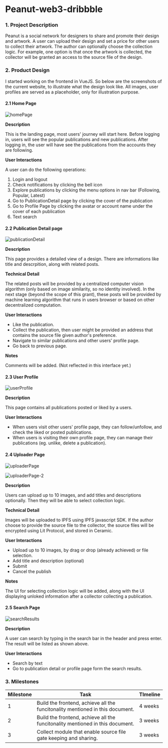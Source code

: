 # Peanut-web3-dribbble

### 1. Project Description

Peanut is a social network for designers to share and promote their design and artwork. A user can upload their design and set a price for other users to collect their artwork. The author can optionally choose the collection logic. For example, one option is that once the artwork is collected, the collector will be granted an access to the source file of the design.

### 2. Product Design

I started working on the frontend in VueJS. So below are the screenshots of the current website, to illustrate what the design look like. All images, user profiles are served as a placeholder, only for illustration purpose.

#### 2.1 Home Page

![homePage](./assets/homePage.png)

**Description**

This is the landing page, most users' journey will start here. Before logging in, users will see the popular publications and new publications. After logging in, the user will have see the publications from the accounts they are following.

**User Interactions**

A user can do the following operations:

1. Login and logout
2. Check notifications by clicking the bell icon
3. Explore publications by clicking the menu options in nav bar (Following, Popular, Latest)
4. Go to PublicationDetail page by clicking the cover of the publication
5. Go to Profile Page by clicking the avatar or account name under the cover of each publication
6. Text search



#### 2.2 Publication Detail page

![publicationDetail](./assets/publicationDetail.png)

**Description**

This page provides a detailed view of a design. There are informations like title and descrpition, along with related posts. 

**Technical Detail**

The related posts will be provided by a centralized computer vision algorithm (only based on image similarity, so no identity involved). In the next stage (beyond the scope of this grant), these posts will be provided by machine learning algorithm that runs in users browser or based on other decentralized computation.

**User Interactions**

* Like the publication.
* Collect the publication, then user might be provided an address that contains the source file given author's preference. 
* Navigate to similar publications and other users' profile page.
* Go back to previous page.

**Notes**

Comments will be added. (Not reflected in this interface yet.)



#### 2.3 User Profile 

![userProfile](./assets/userProfile.png)

**Description**

This page contains all publications posted or liked by a users.

**User Interactions**

* When users visit other users' profile page, they can follow/unfollow, and check the liked or posted publications.
* When users is visiting their own profile page, they can manage their publications (eg. unlike, delete a publication).



#### 2.4 Uploader Page

![uploaderPage](./assets/uploaderPage.png)

![uploaderPage-2](./assets/uploaderPage-2.png)

**Description**

Users can upload up to 10 images, and add titles and descriptions optionally. Then they will be able to select collection logic.

**Technical Detail**

Images will be uploaded to IPFS using IPFS javascript SDK. If the author choose to provide the source file to the collector, the source files will be encrypted using Lit Protocol, and stored in Ceramic.

**User Interactions**

* Upload up to 10 images, by drag or drop (already achieved) or file selection.
* Add title and description (optional)
* Submit
* Cancel the publish

**Notes**

The UI for selecting collection logic will be added, along with the UI displaying unloked information after a collector collecting a publication.



#### 2.5 Search Page

![searchResults](./assets/searchResults.png)

**Description**

A user can search by typing in the search bar in the header and press enter. The result will be listed as shown above.

**User Interactions**

* Search by text
* Go to publication detail or profile page form the search results.



### 3. Milestones

| Milestone | Task                                                         | TImeline |
| --------- | ------------------------------------------------------------ | -------- |
| 1         | Build the frontend, achieve all the funcitonality mentioned in this document. | 4 weeks  |
| 2         | Build the frontend, achieve all the funcitonality mentioned in this document. | 3 weeks  |
| 3         | Collect module that enable source file gate keeping and sharing. | 3 weeks  |



